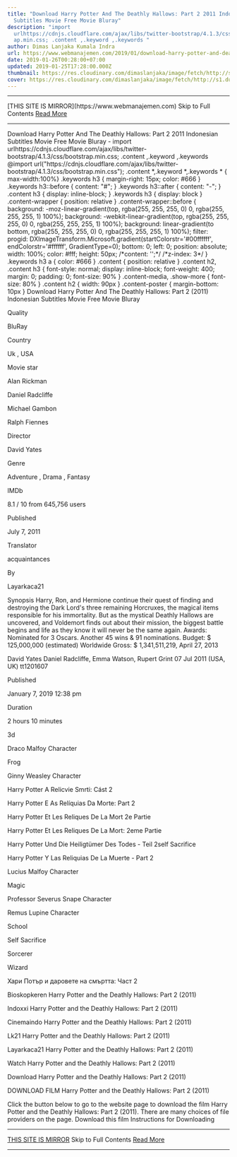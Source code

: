 ```yaml
---
title: "Download Harry Potter And The Deathly Hallows: Part 2 2011 Indonesian
  Subtitles Movie Free Movie Bluray"
description: "import
  urlhttps://cdnjs.cloudflare.com/ajax/libs/twitter-bootstrap/4.1.3/css/bootstr\
  ap.min.css; .content ,.keyword ,.keywords "
author: Dimas Lanjaka Kumala Indra
url: https://www.webmanajemen.com/2019/01/download-harry-potter-and-deathly.html
date: 2019-01-26T00:28:00+07:00
updated: 2019-01-25T17:28:00.000Z
thumbnail: https://res.cloudinary.com/dimaslanjaka/image/fetch/http://s1.dunia21.org/wp-content/uploads/2015/12/film-harry-potter-and-the-deathly-hallows-part-2-2011.jpg
cover: https://res.cloudinary.com/dimaslanjaka/image/fetch/http://s1.dunia21.org/wp-content/uploads/2015/12/film-harry-potter-and-the-deathly-hallows-part-2-2011.jpg
---
```


<hr/> [THIS SITE IS MIRROR](https://www.webmanajemen.com) Skip to Full Contents <a href="https://www.webmanajemen.com/2019/01/download-harry-potter-and-deathly.html" rel="follow" class="button" id="read-more">Read More</a> <hr/> Download Harry Potter And The Deathly Hallows: Part 2 2011 Indonesian Subtitles Movie Free Movie Bluray - import urlhttps://cdnjs.cloudflare.com/ajax/libs/twitter-bootstrap/4.1.3/css/bootstrap.min.css; .content ,.keyword ,.keywords  @import url("https://cdnjs.cloudflare.com/ajax/libs/twitter-bootstrap/4.1.3/css/bootstrap.min.css");  .content *,.keyword *,.keywords * { max-width:100%}  .keywords h3 { margin-right: 15px; color: #666 }   .keywords h3::before { content: "#"; }  .keywords h3::after { content: "-"; }  .content h3 { display: inline-block; }  .keywords h3 { display: block }  .content-wrapper {          position: relative      }      .content-wrapper::before {          background: -moz-linear-gradient(top, rgba(255, 255, 255, 0) 0, rgba(255, 255, 255, 1) 100%);          background: -webkit-linear-gradient(top, rgba(255, 255, 255, 0) 0, rgba(255, 255, 255, 1) 100%);          background: linear-gradient(to bottom, rgba(255, 255, 255, 0) 0, rgba(255, 255, 255, 1) 100%);          filter: progid: DXImageTransform.Microsoft.gradient(startColorstr='#00ffffff', endColorstr='#ffffff', GradientType=0);          bottom: 0;          left: 0;          position: absolute;          width: 100%;          color: #fff;          height: 50px;          /*content: '';*/          /*z-index: 3*/      }      .keywords h3 a {          color: #666      }      .content {          position: relative      }      .content h2,      .content h3 {          font-style: normal;          display: inline-block;          font-weight: 400;          margin: 0;          padding: 0;          font-size: 90%      }      .content-media,      .show-more {          font-size: 80%      }      .content h2 {          width: 90px      }      .content-poster {          margin-bottom: 10px      }    
  Download Harry Potter And The Deathly Hallows: Part 2 (2011) Indonesian Subtitles Movie Free Movie Bluray 

  

  
  
  
  Quality 
  
  BluRay 
  
  
  
  Country 
  
  Uk , USA 
  
  
  
  Movie star 
  
  Alan Rickman 
  
  Daniel Radcliffe 
  
  Michael Gambon 
  
  Ralph Fiennes 
  
  
  
  Director 
  
  David Yates 
  
  
  
  Genre 
  
  Adventure , Drama , Fantasy 
  
  
  
  IMDb 
  
  8.1 
  / 
  10 
  from 
  645,756 
  users 
  
  
  Published 
  
  July 7, 2011 
  
  
  
  Translator 
  
  acquaintances 
  
  
  
  By 
  
  Layarkaca21 
  
  
  Synopsis 
 Harry, Ron, and Hermione continue their quest of finding and destroying the Dark Lord's three remaining Horcruxes, the magical items responsible for his immortality.  But as the mystical Deathly Hallows are uncovered, and Voldemort finds out about their mission, the biggest battle begins and life as they know it will never be the same again. 
 Awards: Nominated for 3 Oscars. Another 45 wins & 91 nominations. 
 Budget: $ 125,000,000 (estimated) 
 Worldwide Gross: $ 1,341,511,219, April 27, 2013 

  David Yates 
  Daniel Radcliffe, Emma Watson, Rupert Grint 
  07 Jul 2011 (USA, UK) 
  tt1201607 
 
  
  
  Published 
  
  January 7, 2019 12:38 pm 
  
  
  
  Duration 
  
  2 hours 10 minutes 
  
  
  
  3d 
  
  Draco Malfoy Character 
  
  Frog 
  
  Ginny Weasley Character 
  
  Harry Potter A Relicvie Smrti: Cást 2 
  
  Harry Potter E As Relíquias Da Morte: Part 2 
  
  Harry Potter Et Les Reliques De La Mort 2e Partie 
  
  Harry Potter Et Les Reliques De La Mort: 2eme Partie 
  
  Harry Potter Und Die Heiligtümer Des Todes - Teil 2self Sacrifice 
  
  Harry Potter Y Las Reliquias De La Muerte - Part 2 
  
  Lucius Malfoy Character 
  
  Magic 
  
  Professor Severus Snape Character 
  
  Remus Lupine Character 
  
  School 
  
  Self Sacrifice 
  
  Sorcerer 
  
  Wizard 
  
  Хари Потър и даровете на смъртта: Част 2 
  
  Bioskopkeren Harry Potter and the Deathly Hallows: Part 2 (2011) 
  
  Indoxxi Harry Potter and the Deathly Hallows: Part 2 (2011) 
  
  Cinemaindo Harry Potter and the Deathly Hallows: Part 2 (2011) 
  
  Lk21 Harry Potter and the Deathly Hallows: Part 2 (2011) 
  
  Layarkaca21 Harry Potter and the Deathly Hallows: Part 2 (2011) 
  
  Watch Harry Potter and the Deathly Hallows: Part 2 (2011) 
  
  Download Harry Potter and the Deathly Hallows: Part 2 (2011) 
  
  
  

  
  DOWNLOAD FILM Harry Potter and the Deathly Hallows: Part 2 (2011) 
  
  Click the button below to go to the website page to download the film Harry Potter and the Deathly Hallows: Part 2 (2011).  There are many choices of file providers on the page. 
   Download this film   Instructions for Downloading <hr/> [THIS SITE IS MIRROR](https://www.webmanajemen.com) Skip to Full Contents <a href="https://www.webmanajemen.com/2019/01/download-harry-potter-and-deathly.html" rel="follow" class="button" id="read-more">Read More</a> <hr/>